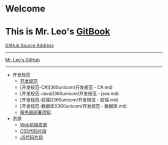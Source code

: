 # Welcome
# This is Mr. Leo's [GitBook](http://mrleo.gitbooks.io/books/content/)
[GitHub Source Address](https://github.com/MrLeo/books.git)

***

[Mr. Leo's GitHub](https://github.com/MrLeo)

---

* 开发规范
	* [开发规范](360unicom/开发规范.md) 
	* [开发规范-C#](360unicom/开发规范 - C#.md)
	* [开发规范-Java](360unicom/开发规范 - java.md)  
	* [开发规范-前端](360unicom/开发规范 - 前端.md) 
	* [开发规范-数据库](360unicom/开发规范 - 数据库.md) 
	* [服务器部署须知](360unicom/项目部署须知.md)
* 资源
	* [Web前端资源](360unicom/Web前端.md) 
	* [CSS代码片段](360unicom/CSS代码片段.md)
	* [JS代码片段](360unicom/JS代码片段.md)
